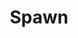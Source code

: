 ---
title: Spawn
issue: 52A
issue_nr: 52
full_title: Messiah
subtitle: ''
story_arc: ''
crossover: ''
variant: ""
publisher: Image Comics
creators: 
  - Todd McFarlane
release_date: Aug 1996
release_year: 1996
genre:
  - Action
  - Adventure
  - Crime
  - Fantasy
  - Horror
  - Science Fiction
  - Super-Heroes
  - Thriller
format: Comic
pages: 32
signed_by: Greg Capullo
price: 7.50
---